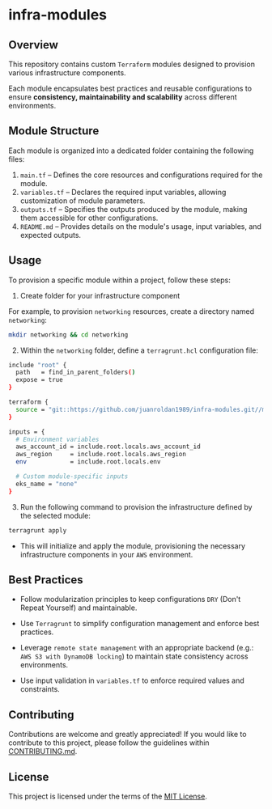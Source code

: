 # infra-modules

## Overview

This repository contains custom `Terraform` modules designed to provision various infrastructure components.

Each module encapsulates best practices and reusable configurations to ensure **consistency, maintainability and scalability** across different environments.

## Module Structure

Each module is organized into a dedicated folder containing the following files:

1. `main.tf` – Defines the core resources and configurations required for the module.
2. `variables.tf` – Declares the required input variables, allowing customization of module parameters.
3. `outputs.tf` – Specifies the outputs produced by the module, making them accessible for other configurations.
4. `README.md` – Provides details on the module's usage, input variables, and expected outputs.

## Usage

To provision a specific module within a project, follow these steps:

1. Create folder for your infrastructure component

For example, to provision `networking` resources, create a directory named `networking`:

```bash
mkdir networking && cd networking
```

2. Within the `networking` folder, define a `terragrunt.hcl` configuration file:

```bash
include "root" {
  path   = find_in_parent_folders()
  expose = true
}

terraform {
  source = "git::https://github.com/juanroldan1989/infra-modules.git//modules/networking"
}

inputs = {
  # Environment variables
  aws_account_id = include.root.locals.aws_account_id
  aws_region     = include.root.locals.aws_region
  env            = include.root.locals.env

  # Custom module-specific inputs
  eks_name = "none"
}
```

3. Run the following command to provision the infrastructure defined by the selected module:


```bash
terragrunt apply
```

- This will initialize and apply the module, provisioning the necessary infrastructure components in your `AWS` environment.

## Best Practices

- Follow modularization principles to keep configurations `DRY` (Don't Repeat Yourself) and maintainable.

- Use `Terragrunt` to simplify configuration management and enforce best practices.

- Leverage `remote state management` with an appropriate backend (e.g.: `AWS S3 with DynamoDB locking`) to maintain state consistency across environments.

- Use input validation in `variables.tf` to enforce required values and constraints.

## Contributing

Contributions are welcome and greatly appreciated! If you would like to contribute to this project, please follow the guidelines within [CONTRIBUTING.md](CONTRIBUTING.md).

## License

This project is licensed under the terms of the [MIT License](LICENSE).
